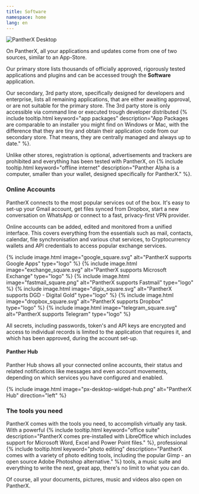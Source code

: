 ```yaml
---
title: Software
namespace: home
lang: en
---
```


![PantherX Desktop](/assets/images/px-desktop@0.5x.jpg)

On PantherX, all your applications and updates come from one of two sources, similar to an App-Store.

Our primary store lists thousands of officially approved, rigorously tested applications and plugins and can be accessed trough the **Software** application.

Our secondary, 3rd party store, specifically designed for developers and enterprise, lists all remaining applications, that are either awaiting approval, or are not suitable for the primary store. The 3rd party store is only accessible via command line or executed trough developer distributed {% include tooltip.html keyword="app packages" description="App Packages are comparable to an installer you might find on Windows or Mac, with the difference that they are tiny and obtain their application code from our secondary store. That means, they are centrally managed and always up to date." %}.

Unlike other stores, registration is optional, advertisements and trackers are prohibited and everything has been tested with PantherX, on {% include tooltip.html keyword="offline internet" description="Panther Alpha is a computer, smaller than your wallet, designed specifically for PantherX." %}.

### Online Accounts

PantherX connects to the most popular services out of the box. It's easy to set-up your Gmail account, get files synced from Dropbox, start a new conversation on WhatsApp or connect to a fast, privacy-first VPN provider.

Online accounts can be added, edited and monitored from a unified interface. This covers everything from the essentials such as mail, contacts, calendar, file synchronisation and various chat services, to Cryptocurrency wallets and API credentials to access popular exchange services.

<div class="has-inline-images is-greyscale">
  {% include image.html image="google_square.svg" alt="PantherX supports Google Apps" type="logo" %}
  {% include image.html image="exchange_square.svg" alt="PantherX supports Microsoft Exchange" type="logo" %}
  {% include image.html image="fastmail_square.png" alt="PantherX supports Fastmail" type="logo" %}
  {% include image.html image="digix_square.svg" alt="PantherX supports DGD - Digital Gold" type="logo" %}
  {% include image.html image="dropbox_square.svg" alt="PantherX supports Dropbox" type="logo" %}
  {% include image.html image="telegram_square.svg" alt="PantherX supports Telegram" type="logo" %}
</div>

All secrets, including passwords, token's and API keys are encrypted and access to individual records is limited to the application that requires it, and which has been approved, during the account set-up.

#### Panther Hub

Panther Hub shows all your connected online accounts, their status and related notifications like messages and even account movements, depending on which services you have configured and enabled.

{% include image.html image="px-desktop-widget-hub.png" alt="PantherX Hub" direction="left" %}

### The tools you need

PantherX comes with the tools you need, to accomplish virtually any task. With a powerful {% include tooltip.html keyword="office suite" description="PantherX comes pre-installed with LibreOffice which includes support for Microsoft Word, Excel and Power Point files." %}, professional {% include tooltip.html keyword="photo editing" description="PantherX comes with a variety of photo editing tools, including the popular Gimp - an open source Adobe Photoshop alternative." %} tools, a music suite and everything to write the next, great app, there's no limit to what you can do.

Of course, all your documents, pictures, music and videos also open on PantherX.